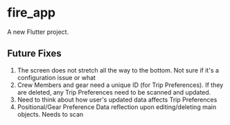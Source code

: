 # fire_app

A new Flutter project.

## Future Fixes

1. The screen does not stretch all the way to the bottom. Not sure if it's a configuration issue or what
2. Crew Members and gear need a unique ID (for Trip Preferences). If they are deleted, any Trip Preferences need to be scanned and updated.
3. Need to think about how user's updated data affects Trip Preferences
4. Positional/Gear Preference Data reflection upon editing/deleting main objects. Needs to scan
